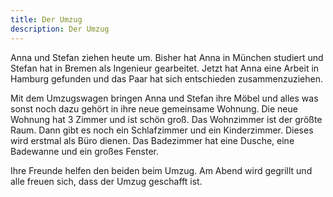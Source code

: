 ```yaml
---
title: Der Umzug
description: Der Umzug
---
```


Anna und Stefan ziehen heute um. Bisher hat Anna in München studiert und Stefan hat in Bremen als Ingenieur gearbeitet. Jetzt hat Anna eine Arbeit in Hamburg gefunden und das Paar hat sich entschieden zusammenzuziehen.

Mit dem Umzugswagen bringen Anna und Stefan ihre Möbel und alles was sonst noch dazu gehört in ihre neue gemeinsame Wohnung. Die neue Wohnung hat 3 Zimmer und ist schön groß. Das Wohnzimmer ist der größte Raum. Dann gibt es noch ein Schlafzimmer und ein Kinderzimmer. Dieses wird erstmal als Büro dienen. Das Badezimmer hat eine Dusche, eine Badewanne und ein großes Fenster.

Ihre Freunde helfen den beiden beim Umzug. Am Abend wird gegrillt und alle freuen sich, dass der Umzug geschafft ist.